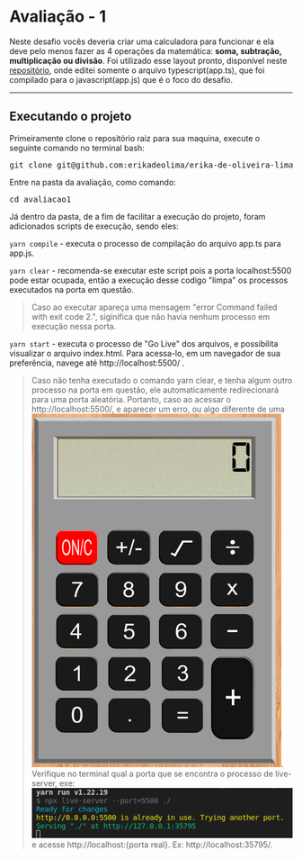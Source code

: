 # Avaliação - 1

Neste desafio vocês deveria criar uma calculadora para funcionar e ela deve pelo menos fazer as 4 operações da matemática: **soma, subtração, multiplicação ou divisão**. Foi utilizado esse layout pronto, disponível neste [repositório](https://github.com/profalves/calculadora-template-sample.git), onde editei somente o arquivo typescript(app.ts), que foi compilado para o javascript(app.js) que é o foco do desafio.

---

## Executando o projeto

Primeiramente clone o repositório raiz para sua maquina, execute o seguinte comando no terminal bash:

<pre>
git clone git@github.com:erikadeolima/erika-de-oliveira-lima.git
</pre>

Entre na pasta da avaliação, como comando:

<pre>
cd avaliacao1
</pre>

Já dentro da pasta, de a fim de facilitar a execução do projeto, foram adicionados scripts de execução, sendo eles:

`yarn compile` - executa o processo de compilação do arquivo app.ts para app.js.

`yarn clear` - recomenda-se executar este script pois a porta localhost:5500 pode estar ocupada, então a execução desse codigo "limpa" os processos executados na porta em questão.

> Caso ao executar apareça uma mensagem "error Command failed with exit code 2.", siginifica que não havia nenhum processo em execução nessa porta.

`yarn start` - executa o processo de "Go Live" dos arquivos, e possibilita visualizar o arquivo index.html. Para acessa-lo, em um navegador de sua preferência, navege até http://localhost:5500/ .

> Caso não tenha executado o comando yarn clear, e tenha algum outro processo na porta em questão, ele automaticamente redirecionará para uma porta aleatória. Portanto, caso ao acessar o http://localhost:5500/, e aparecer um erro, ou algo diferente de uma
> ![calculadora](https://github.com/erikadeolima/erika-de-oliveira-lima/blob/master/avaliacao1/calc.png).
> Verifique no terminal qual a porta que se encontra o processo de live-server, exe:
> ![terminal qual a porta que se encontra o processo de live-server](https://github.com/erikadeolima/erika-de-oliveira-lima/blob/master/avaliacao1/terminal.png)
> e acesse http://localhost:{porta real}. Ex: http://localhost:35795/.
